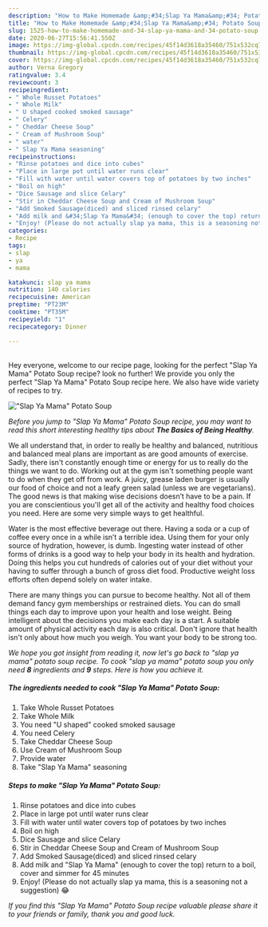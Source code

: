 ```yaml
---
description: "How to Make Homemade &amp;#34;Slap Ya Mama&amp;#34; Potato Soup"
title: "How to Make Homemade &amp;#34;Slap Ya Mama&amp;#34; Potato Soup"
slug: 1525-how-to-make-homemade-and-34-slap-ya-mama-and-34-potato-soup
date: 2020-06-27T15:56:41.550Z
image: https://img-global.cpcdn.com/recipes/45f14d3618a35460/751x532cq70/slap-ya-mama-potato-soup-recipe-main-photo.jpg
thumbnail: https://img-global.cpcdn.com/recipes/45f14d3618a35460/751x532cq70/slap-ya-mama-potato-soup-recipe-main-photo.jpg
cover: https://img-global.cpcdn.com/recipes/45f14d3618a35460/751x532cq70/slap-ya-mama-potato-soup-recipe-main-photo.jpg
author: Verna Gregory
ratingvalue: 3.4
reviewcount: 3
recipeingredient:
- " Whole Russet Potatoes"
- " Whole Milk"
- " U shaped cooked smoked sausage"
- " Celery"
- " Cheddar Cheese Soup"
- " Cream of Mushroom Soup"
- " water"
- " Slap Ya Mama seasoning"
recipeinstructions:
- "Rinse potatoes and dice into cubes"
- "Place in large pot until water runs clear"
- "Fill with water until water covers top of potatoes by two inches"
- "Boil on high"
- "Dice Sausage and slice Celary"
- "Stir in Cheddar Cheese Soup and Cream of Mushroom Soup"
- "Add Smoked Sausage(diced) and sliced rinsed celary"
- "Add milk and &#34;Slap Ya Mama&#34; (enough to cover the top) return to a boil, cover and simmer for 45 minutes"
- "Enjoy! (Please do not actually slap ya mama, this is a seasoning not a suggestion) 😂"
categories:
- Recipe
tags:
- slap
- ya
- mama

katakunci: slap ya mama 
nutrition: 140 calories
recipecuisine: American
preptime: "PT23M"
cooktime: "PT35M"
recipeyield: "1"
recipecategory: Dinner

---
```

<br>
Hey everyone, welcome to our recipe page, looking for the perfect &#34;Slap Ya Mama&#34; Potato Soup recipe? look no further! We provide you only the perfect &#34;Slap Ya Mama&#34; Potato Soup recipe here. We also have wide variety of recipes to try.
<br>


![&#34;Slap Ya Mama&#34; Potato Soup](https://img-global.cpcdn.com/recipes/45f14d3618a35460/751x532cq70/slap-ya-mama-potato-soup-recipe-main-photo.jpg)

<i>Before you jump to &#34;Slap Ya Mama&#34; Potato Soup recipe, you may want to read this short interesting healthy tips about <strong>The Basics of Being Healthy</strong>.</i>

We all understand that, in order to really be healthy and balanced, nutritious and balanced meal plans are important as are good amounts of exercise. Sadly, there isn't constantly enough time or energy for us to really do the things we want to do. Working out at the gym isn't something people want to do when they get off from work. A juicy, grease laden burger is usually our food of choice and not a leafy green salad (unless we are vegetarians). The good news is that making wise decisions doesn’t have to be a pain. If you are conscientious you'll get all of the activity and healthy food choices you need. Here are some very simple ways to get healthful.

Water is the most effective beverage out there. Having a soda or a cup of coffee every once in a while isn’t a terrible idea. Using them for your only source of hydration, however, is dumb. Ingesting water instead of other forms of drinks is a good way to help your body in its health and hydration. Doing this helps you cut hundreds of calories out of your diet without your having to suffer through a bunch of gross diet food. Productive weight loss efforts often depend solely on water intake.

There are many things you can pursue to become healthy. Not all of them demand fancy gym memberships or restrained diets. You can do small things each day to improve upon your health and lose weight. Being intelligent about the decisions you make each day is a start. A suitable amount of physical activity each day is also critical. Don't ignore that health isn't only about how much you weigh. You want your body to be strong too. 


<i>We hope you got insight from reading it, now let's go back to &#34;slap ya mama&#34; potato soup recipe. To cook &#34;slap ya mama&#34; potato soup you only need <strong>8</strong> ingredients and <strong>9</strong> steps. Here is how you achieve it.
</i>

##### The ingredients needed to cook &#34;Slap Ya Mama&#34; Potato Soup:

1. Take  Whole Russet Potatoes
1. Take  Whole Milk
1. You need  &#34;U shaped&#34; cooked smoked sausage
1. You need  Celery
1. Take  Cheddar Cheese Soup
1. Use  Cream of Mushroom Soup
1. Provide  water
1. Take  &#34;Slap Ya Mama&#34; seasoning


##### Steps to make &#34;Slap Ya Mama&#34; Potato Soup:

1. Rinse potatoes and dice into cubes
1. Place in large pot until water runs clear
1. Fill with water until water covers top of potatoes by two inches
1. Boil on high
1. Dice Sausage and slice Celary
1. Stir in Cheddar Cheese Soup and Cream of Mushroom Soup
1. Add Smoked Sausage(diced) and sliced rinsed celary
1. Add milk and &#34;Slap Ya Mama&#34; (enough to cover the top) return to a boil, cover and simmer for 45 minutes
1. Enjoy! (Please do not actually slap ya mama, this is a seasoning not a suggestion) 😂


<i>If you find this &#34;Slap Ya Mama&#34; Potato Soup recipe valuable please share it to your friends or family, thank you and good luck.</i>
